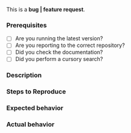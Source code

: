 <!-- Choose one of the following: -->
This is  a **bug | feature request**.

<!-- Make sure that everything is checked below: -->
### Prerequisites
* [ ] Are you running the latest version?
* [ ] Are you reporting to the correct repository?
* [ ] Did you check the documentation?
* [ ] Did you perform a cursory search?

### Description
<!-- Description of the bug or feature -->

### Steps to Reproduce
<!--
1. First Step
2. Second Step
3. and so on...
-->

### Expected behavior
<!-- What you expected to happen -->

### Actual behavior
<!-- What actually happened -->

<!-- when the issue is resolved, don't forget to **CLOSE** it -->
